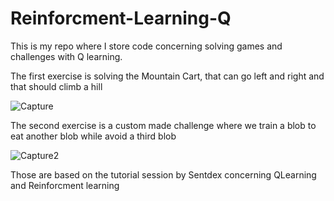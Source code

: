 # Reinforcment-Learning-Q

This is my repo where I store code concerning solving games and challenges with Q learning.

The first exercise is solving the Mountain Cart, that can go left and right and that should climb a hill

![Capture](https://user-images.githubusercontent.com/55979445/97323242-df7f5580-1870-11eb-8741-f5542fe58a92.JPG)

The second exercise is a custom made challenge where we train a blob to eat another blob while avoid a third blob 

![Capture2](https://user-images.githubusercontent.com/55979445/97323409-0dfd3080-1871-11eb-8981-cf1ee8aca9a0.JPG)

Those are based on the tutorial session by Sentdex concerning QLearning and Reinforcment learning
